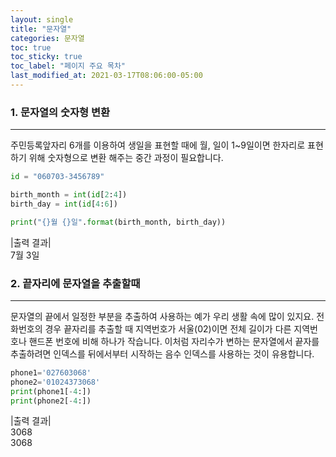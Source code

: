 ```yaml
---
layout: single
title: "문자열"
categories: 문자열
toc: true
toc_sticky: true
toc_label: "페이지 주요 목차"
last_modified_at: 2021-03-17T08:06:00-05:00
---
```


### 1. 문자열의 숫자형 변환
---

주민등록앞자리 6개를 이용하여 생일을 표현할 때에 월, 일이 1~9일이면 한자리로 표현하기 위해 숫자형으로 변환 해주는 중간 과정이 필요합니다.
~~~python
id = "060703-3456789"

birth_month = int(id[2:4])
birth_day = int(id[4:6])

print("{}월 {}일".format(birth_month, birth_day))
~~~

|출력 결과|  
7월 3일


### 2. 끝자리에 문자열을 추출할때
---
문자열의 끝에서 일정한 부분을 추출하여 사용하는 예가 우리 생활 속에 많이 있지요. 전화번호의 경우 끝자리를 추출할 때 지역번호가 서울(02)이면 전체 길이가 다른 지역번호나 핸드폰 번호에 비해 하나가 작습니다. 이처럼 자리수가 변하는 문자열에서 끝자를 추출하려면 인덱스를 뒤에서부터 시작하는 음수 인덱스를 사용하는 것이 유용합니다.

~~~python
phone1='027603068'
phone2='01024373068'
print(phone1[-4:])
print(phone2[-4:])
~~~
|출력 결과|  
3068  
3068
